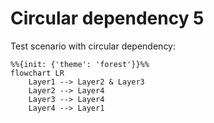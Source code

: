 # Circular dependency 5

Test scenario with circular dependency:

```mermaid
%%{init: {'theme': 'forest'}}%%
flowchart LR
    Layer1 --> Layer2 & Layer3
    Layer2 --> Layer4
    Layer3 --> Layer4
    Layer4 --> Layer1
```
